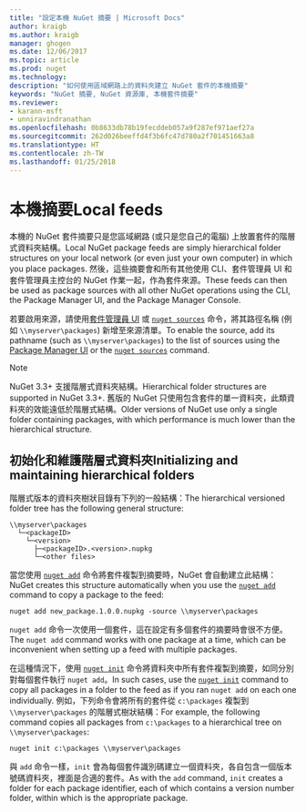 ```yaml
---
title: "設定本機 NuGet 摘要 | Microsoft Docs"
author: kraigb
ms.author: kraigb
manager: ghogen
ms.date: 12/06/2017
ms.topic: article
ms.prod: nuget
ms.technology: 
description: "如何使用區域網路上的資料夾建立 NuGet 套件的本機摘要"
keywords: "NuGet 摘要, NuGet 資源庫, 本機套件摘要"
ms.reviewer:
- karann-msft
- unniravindranathan
ms.openlocfilehash: 0b8633db78b19fecddeb057a9f287ef971aef27a
ms.sourcegitcommit: 262d026beeffd4f3b6fc47d780a2f701451663a8
ms.translationtype: HT
ms.contentlocale: zh-TW
ms.lasthandoff: 01/25/2018
---
```

# <a name="local-feeds"></a><span data-ttu-id="f4b33-104">本機摘要</span><span class="sxs-lookup"><span data-stu-id="f4b33-104">Local feeds</span></span>

<span data-ttu-id="f4b33-105">本機的 NuGet 套件摘要只是您區域網路 (或只是您自己的電腦) 上放置套件的階層式資料夾結構。</span><span class="sxs-lookup"><span data-stu-id="f4b33-105">Local NuGet package feeds are simply hierarchical folder structures on your local network (or even just your own computer) in which you place packages.</span></span> <span data-ttu-id="f4b33-106">然後，這些摘要會和所有其他使用 CLI、套件管理員 UI 和套件管理員主控台的 NuGet 作業一起，作為套件來源。</span><span class="sxs-lookup"><span data-stu-id="f4b33-106">These feeds can then be used as package sources with all other NuGet operations using the CLI, the Package Manager UI, and the Package Manager Console.</span></span>

<span data-ttu-id="f4b33-107">若要啟用來源，請使用[套件管理員 UI](../tools/package-manager-ui.md#package-sources) 或 [`nuget sources`](../tools/cli-ref-sources.md) 命令，將其路徑名稱 (例如 `\\myserver\packages`) 新增至來源清單。</span><span class="sxs-lookup"><span data-stu-id="f4b33-107">To enable the source, add its pathname (such as `\\myserver\packages`) to the list of sources using the [Package Manager UI](../tools/package-manager-ui.md#package-sources) or the [`nuget sources`](../tools/cli-ref-sources.md) command.</span></span>

> [!Note]
> <span data-ttu-id="f4b33-108">NuGet 3.3+ 支援階層式資料夾結構。</span><span class="sxs-lookup"><span data-stu-id="f4b33-108">Hierarchical folder structures are supported in NuGet 3.3+.</span></span> <span data-ttu-id="f4b33-109">舊版的 NuGet 只使用包含套件的單一資料夾，此類資料夾的效能遠低於階層式結構。</span><span class="sxs-lookup"><span data-stu-id="f4b33-109">Older versions of NuGet use only a single folder containing packages, with which performance is much lower than the hierarchical structure.</span></span>

## <a name="initializing-and-maintaining-hierarchical-folders"></a><span data-ttu-id="f4b33-110">初始化和維護階層式資料夾</span><span class="sxs-lookup"><span data-stu-id="f4b33-110">Initializing and maintaining hierarchical folders</span></span>

<span data-ttu-id="f4b33-111">階層式版本的資料夾樹狀目錄有下列的一般結構：</span><span class="sxs-lookup"><span data-stu-id="f4b33-111">The hierarchical versioned folder tree has the following general structure:</span></span>

    \\myserver\packages
      └─<packageID>
        └─<version>
          ├─<packageID>.<version>.nupkg
          └─<other files>

<span data-ttu-id="f4b33-112">當您使用 [`nuget add`](../tools/cli-ref-add.md) 命令將套件複製到摘要時，NuGet 會自動建立此結構：</span><span class="sxs-lookup"><span data-stu-id="f4b33-112">NuGet creates this structure automatically when you use the [`nuget add`](../tools/cli-ref-add.md) command to copy a package to the feed:</span></span>

```cli
nuget add new_package.1.0.0.nupkg -source \\myserver\packages
```

<span data-ttu-id="f4b33-113">`nuget add` 命令一次使用一個套件，這在設定有多個套件的摘要時會很不方便。</span><span class="sxs-lookup"><span data-stu-id="f4b33-113">The `nuget add` command works with one package at a time, which can be inconvenient when setting up a feed with multiple packages.</span></span>

<span data-ttu-id="f4b33-114">在這種情況下，使用 [`nuget init`](../tools/cli-ref-init.md) 命令將資料夾中所有套件複製到摘要，如同分別對每個套件執行 `nuget add`。</span><span class="sxs-lookup"><span data-stu-id="f4b33-114">In such cases, use the [`nuget init`](../tools/cli-ref-init.md) command to copy all packages in a folder to the feed as if you ran `nuget add` on each one individually.</span></span> <span data-ttu-id="f4b33-115">例如，下列命令會將所有的套件從 `c:\packages` 複製到 `\\myserver\packages` 的階層式樹狀結構：</span><span class="sxs-lookup"><span data-stu-id="f4b33-115">For example, the following command copies all packages from `c:\packages` to a hierarchical tree on `\\myserver\packages`:</span></span>

```cli
nuget init c:\packages \\myserver\packages
```

<span data-ttu-id="f4b33-116">與 `add` 命令一樣，`init` 會為每個套件識別碼建立一個資料夾，各自包含一個版本號碼資料夾，裡面是合適的套件。</span><span class="sxs-lookup"><span data-stu-id="f4b33-116">As with the `add` command, `init` creates a folder for each package identifier, each of which contains a version number folder, within which is the appropriate package.</span></span>
